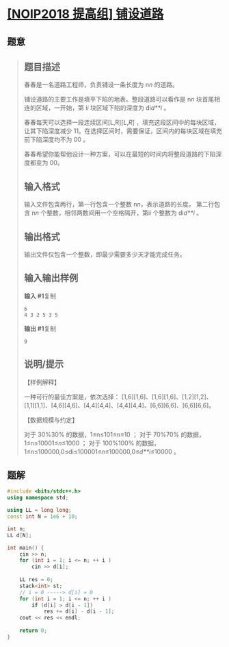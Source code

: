 #  [[NOIP2018 提高组] 铺设道路](https://www.luogu.com.cn/problem/P5019)

## 题意

>   ## 题目描述
>
>   春春是一名道路工程师，负责铺设一条长度为 n*n* 的道路。
>
>   铺设道路的主要工作是填平下陷的地表。整段道路可以看作是 n*n* 块首尾相连的区域，一开始，第 i*i* 块区域下陷的深度为 di*d**i* 。
>
>   春春每天可以选择一段连续区间[L,R][*L*,*R*] ，填充这段区间中的每块区域，让其下陷深度减少 11。在选择区间时，需要保证，区间内的每块区域在填充前下陷深度均不为 00 。
>
>   春春希望你能帮他设计一种方案，可以在最短的时间内将整段道路的下陷深度都变为 00。
>
>   ## 输入格式
>
>   输入文件包含两行，第一行包含一个整数 n*n*，表示道路的长度。 第二行包含 n*n* 个整数，相邻两数间用一个空格隔开，第i*i* 个整数为 di*d**i* 。
>
>   ## 输出格式
>
>   输出文件仅包含一个整数，即最少需要多少天才能完成任务。
>
>   ## 输入输出样例
>
>   **输入 #1**复制
>
>   ```
>   6   
>   4 3 2 5 3 5 
>   ```
>
>   **输出 #1**复制
>
>   ```
>   9
>   ```
>
>   ## 说明/提示
>
>   【样例解释】
>
>   一种可行的最佳方案是，依次选择： [1,6][1,6]、[1,6][1,6]、[1,2][1,2]、[1,1][1,1]、[4,6][4,6]、[4,4][4,4]、[4,4][4,4]、[6,6][6,6]、[6,6][6,6]。
>
>   【数据规模与约定】
>
>   对于 30%30% 的数据，1≤n≤101≤*n*≤10 ；
>   对于 70%70% 的数据，1≤n≤10001≤*n*≤1000 ；
>   对于 100%100% 的数据，1≤n≤100000,0≤di≤100001≤*n*≤100000,0≤*d**i*​≤10000 。

## 题解



```c++
#include <bits/stdc++.h>
using namespace std;

using LL = long long;
const int N = 1e6 + 10;

int n;
LL d[N];

int main() {
    cin >> n;
    for (int i = 1; i <= n; ++ i )
        cin >> d[i];
    
    LL res = 0;
    stack<int> st;
    // i = 0 -----> d[i] = 0
    for (int i = 1; i <= n; ++ i )
        if (d[i] > d[i - 1])
            res += d[i] - d[i - 1];
    cout << res << endl;
    
    return 0;
}
```



```python3

```

